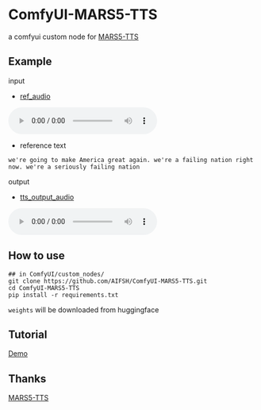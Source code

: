 # ComfyUI-MARS5-TTS
a comfyui custom node for [MARS5-TTS](https://github.com/Camb-ai/MARS5-TTS)

## Example
input
- [ref_audio](./doc/trump.MP3)

<div>
  <audio controls src="doc/trump.MP3?raw=true" width="600px"></audio>
</div>

-  reference text

```
we're going to make America great again. we're a failing nation right now. we're a seriously failing nation
```
output
- [tts_output_audio](./doc/mars5_1719705960726329200.wav)

<div>
  <audio controls src="doc/mars5_1719705960726329200.wav?raw=true" width="600px"></audio>
</div>

## How to use
```
## in ComfyUI/custom_nodes/
git clone https://github.com/AIFSH/ComfyUI-MARS5-TTS.git
cd ComfyUI-MARS5-TTS
pip install -r requirements.txt
```
`weights` will be downloaded from huggingface 

## Tutorial
[Demo]()

## Thanks
[MARS5-TTS](https://github.com/Camb-ai/MARS5-TTS)
